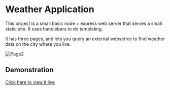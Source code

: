 # Weather Application
 This project is a small basic node + express web server that serves a small static site. It uses handlebars to do templating. 
 
 It has three pages, and lets you query an external webserice to find weather data on the city where you live.
 
![Page2](https://i.imgur.com/1WHz1sr.png "Page1")


## Demonstration
[Click here to view it live](https://gerroir-weather-application.herokuapp.com)
